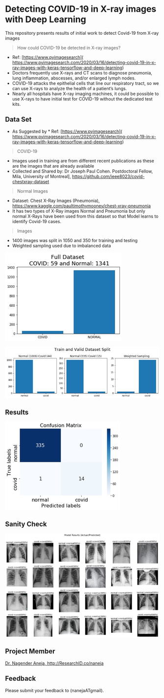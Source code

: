 # Detecting COVID-19 in X-ray images with Deep Learning

This repository presents results of initial work to detect Covid-19 from X-ray images

> How could COVID-19 be detected in X-ray images?
* Ref: [https://www.pyimagesearch]( https://www.pyimagesearch.com/2020/03/16/detecting-covid-19-in-x-ray-images-with-keras-tensorflow-and-deep-learning)
* Doctors frequently use X-rays and CT scans to diagnose pneumonia, lung inflammation, abscesses, and/or enlarged lymph nodes.
* COVID-19 attacks the epithelial cells that line our respiratory tract, so we can use X-rays to analyze the health of a patient’s lungs.
* Nearly all hospitals have X-ray imaging machines, it could be possible to use X-rays to have initial test for COVID-19 without the dedicated test kits.

## Data Set
* As Suggested by * Ref: [https://www.pyimagesearch]( https://www.pyimagesearch.com/2020/03/16/detecting-covid-19-in-x-ray-images-with-keras-tensorflow-and-deep-learning)
> COVID-19 
* Images used in training are from different recent publications as these are the images that are already available
* Collected and Shared by: Dr Joseph Paul Cohen. Postdoctoral Fellow, Mila, University of Montreal], https://github.com/ieee8023/covid-chestxray-dataset

> Normal Images
* Dataset: Chest X-Ray Images (Pneumonia), https://www.kaggle.com/paultimothymooney/chest-xray-pneumonia
* It has two types of X-Ray images Normal and Pneumonia but only normal X-Rays have been used from this dataset so that Model learns to identify Covid-19 cases.

> Images 
* 1400 images was split in 1050 and 350 for training and testing
* Weighted sampling used due to imbalanced data

![model](./data/figs/dataset.jpg)

![model](./data/figs/dataset_split.jpg)


## Results
![model](./data/figs/conf_mat.jpg)


## Sanity Check

![model](./data/figs/model_results.jpg)

## Project Member
[Dr. Nagender Aneja, http://ResearchID.co/naneja ](http://ResearchID.co/naneja)

## Feedback
Please submit your feedback to (nanejaATgmail).

